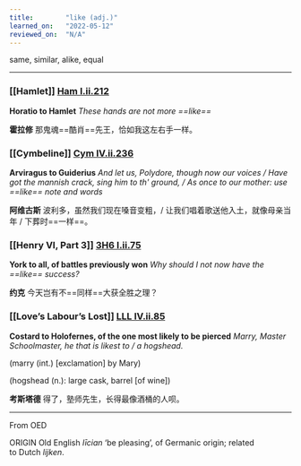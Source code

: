 ```yaml
---
title:        "like (adj.)"
learned_on:   "2022-05-12"
reviewed_on:  "N/A"
---
```


same, similar, alike, equal

-----

### [[Hamlet]] [Ham I.ii.212](https://www.shakespeareswords.com/Public/Play.aspx?Act=1&Scene=2&WorkId=2#115358)

**Horatio to Hamlet** *These hands are not more ==like==*

**霍拉修** 那鬼魂==酷肖==先王，恰如我这左右手一样。

### [[Cymbeline]] [Cym IV.ii.236](https://www.shakespeareswords.com/Public/Play.aspx?Act=4&Scene=2&WorkId=7#139828)

**Arviragus to Guiderius** *And let us, Polydore, though now our voices / Have got the mannish crack, sing him to th' ground, / As once to our mother: use ==like== note and words*

**阿维古斯** 波利多，虽然我们现在嗓音变粗，/ 让我们唱着歌送他入土，就像母亲当年 / 下葬时==一样==。

### [[Henry VI, Part 3]] [3H6 I.ii.75](https://www.shakespeareswords.com/Public/Play.aspx?Act=1&Scene=2&WorkId=31#224731)

**York to all, of battles previously won** *Why should I not now have the ==like== success?*

**约克** 今天岂有不==同样==大获全胜之理？

### [[Love’s Labour’s Lost]] [LLL IV.ii.85](https://www.shakespeareswords.com/Public/Play.aspx?Act=4&Scene=2&WorkId=28#213860)

**Costard to Holofernes, of the one most likely to be pierced** *Marry, Master Schoolmaster, he that is likest to / a hogshead.*

(marry (int.) \[exclamation\] by Mary)

(hogshead (n.): large cask, barrel \[of wine\])

**考斯塔德** 得了，塾师先生，长得最像酒桶的人呗。

-----

From OED

ORIGIN Old English *līcian* ‘be pleasing’, of Germanic origin; related to Dutch *lijken*.
